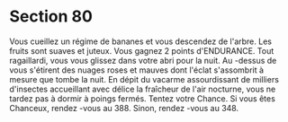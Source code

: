 # Section 80

Vous cueillez un  régime de bananes et vous descendez de l'arbre.
Les fruits sont suaves et juteux. Vous gagnez  2 points
d'ENDURANCE. Tout ragaillardi, vous vous glissez dans votre
abri pour la nuit. Au -dessus de vous s'étirent des nuages roses et
mauves dont l'éclat s'assombrit à mesure que tombe la nuit. En
dépit du vacarme assourdissant de milliers d'insectes accueillant
avec délice la fraîcheur de l'air nocturne, vous ne tardez pas à
dormir à poings fermés.  Tentez votre Chance. Si vous êtes
Chanceux, rendez -vous au  388. Sinon, rendez -vous au  348.